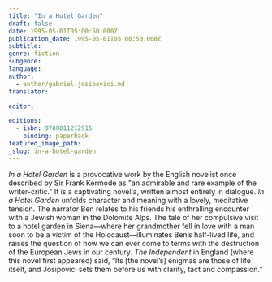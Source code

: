 ```yaml
---
title: "In a Hotel Garden"
draft: false
date: 1995-05-01T05:00:50.000Z
publication_date: 1995-05-01T05:00:50.000Z
subtitle:
genre: fiction
subgenre:
language:
author:
  - author/gabriel-josipovici.md
translator:

editor:

editions:
  - isbn: 9780811212915
    binding: paperback
featured_image_path:
_slug: in-a-hotel-garden
---
```


_In a Hotel Garden_ is a provocative work by the English novelist once described by Sir Frank Kermode as "an admirable and rare example of the writer-critic." It is a captivating novella, written almost entirely in dialogue. _In a Hotel Garden_ unfolds character and meaning with a lovely, meditative tension. The narrator Ben relates to his friends his enthralling encounter with a Jewish woman in the Dolomite Alps. The tale of her compulsive visit to a hotel garden in Siena––where her grandmother fell in love with a man soon to be a victim of the Holocaust––illuminates Ben’s half-lived life, and raises the question of how we can ever come to terms with the destruction of the European Jews in our century. _The Independent_ in England (where this novel first appeared) said, “Its [the novel’s] enigmas are those of life itself, and Josipovici sets them before us with clarity, tact and compassion.”

